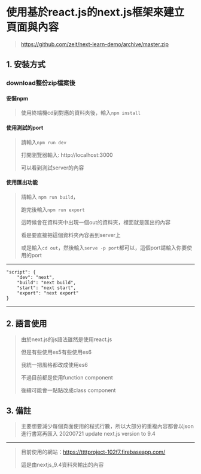 # 使用基於react.js的next.js框架來建立頁面與內容
>https://github.com/zeit/next-learn-demo/archive/master.zip

## 1. 安裝方式
### download整份zip檔案後

####  安裝npm
>使用終端機cd到對應的資料夾後，輸入```npm install```

#### 使用測試的port

>請輸入```npm run dev```
>
>打開瀏覽器輸入: http://localhost:3000
>
>可以看到測試server的內容

#### 使用匯出功能

>請輸入 ```npm run build```，
>
>跑完後輸入```npm run export```
>
>這時候會在資料夾中出現一個out的資料夾，裡面就是匯出的內容
>
>看是要直接把這個資料夾內容丟到server上
>
>或是輸入```cd out```，然後輸入```serve -p port```都可以，這個port請輸入你要使用的port

---
```
"script": {
	"dev": "next",
	"build": "next build",
	"start": "next start",
	"export": "next export"
}
```
---
## 2. 語言使用
>由於next.js的js語法雖然是使用react.js
>
>但是有些使用es5有些使用es6
>
>我統一把風格都改成使用es6
>
>不過目前都是使用function component
>
>後續可能會一點點改成class component

## 3. 備註
>主要想要減少每個頁面使用的程式行數，所以大部分的重複內容都會以json進行書寫再匯入
> 20200721 update next.js version to 9.4

---
>目前使用的網站：https://ttttproject-102f7.firebaseapp.com/
>
>這是由nextjs_9.4資料夾輸出的內容
